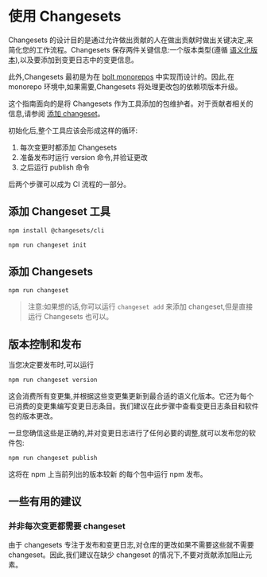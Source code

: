 # 使用 Changesets

Changesets 的设计目的是通过允许做出贡献的人在做出贡献时做出关键决定,来简化您的工作流程。Changesets 保存两件关键信息:一个版本类型(遵循 [语义化版本](https://semver.org/)),以及要添加到变更日志中的变更信息。

此外,Changesets 最初是为在 [bolt monorepos](https://github.com/boltpkg/bolt) 中实现而设计的。因此,在 monorepo 环境中,如果需要,Changesets 将处理更改包的依赖项版本升级。

这个指南面向的是将 Changesets 作为工具添加的包维护者。对于贡献者相关的信息,请参阅 [添加 changeset](./adding-a-changeset.md)。

初始化后,整个工具应该会形成这样的循环:

1. 每次变更时都添加 Changesets
2. 准备发布时运行 version 命令,并验证更改
3. 之后运行 publish 命令

后两个步骤可以成为 CI 流程的一部分。

## 添加 Changeset 工具

```sh npm2yarn
npm install @changesets/cli
```

```sh npm2yarn
npm run changeset init
```

## 添加 Changesets

```sh npm2yarn
npm run changeset
```

> 注意:如果想的话,你可以运行 `changeset add` 来添加 changeset,但是直接运行 Changesets 也可以。

## 版本控制和发布

当您决定要发布时,可以运行

```sh npm2yarn
npm run changeset version
```

这会消费所有变更集,并根据这些变更集更新到最合适的语义化版本。它还为每个已消费的变更集编写变更日志条目。我们建议在此步骤中查看变更日志条目和软件包的版本更改。

一旦您确信这些是正确的,并对变更日志进行了任何必要的调整,就可以发布您的软件包:

```sh npm2yarn
npm run changeset publish
```

这将在 npm 上当前列出的版本较新 的每个包中运行 npm 发布。

## 一些有用的建议

### 并非每次变更都需要 changeset

由于 changesets 专注于发布和变更日志,对仓库的更改如果不需要这些就不需要 changeset。因此,我们建议在缺少 changeset 的情况下,不要对贡献添加阻止元素。

